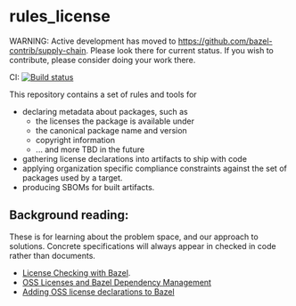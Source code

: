 # rules_license

WARNING: Active development has moved to https://github.com/bazel-contrib/supply-chain.  Please look there for current status. If you wish to contribute, please consider doing your work there.

CI: [![Build status](https://badge.buildkite.com/e12f23186aa579f1e20fcb612a22cd799239c3134bc38e1aff.svg)](https://buildkite.com/bazel/rules-license)

This repository contains a set of rules and tools for
- declaring metadata about packages, such as
  - the licenses the package is available under
  - the canonical package name and version
  - copyright information
  - ... and more TBD in the future
- gathering license declarations into artifacts to ship with code
- applying organization specific compliance constraints against the
  set of packages used by a target.
- producing SBOMs for built artifacts.



## Background reading:

These is for learning about the problem space, and our approach to solutions. Concrete specifications will always appear in checked in code rather than documents.
- [License Checking with Bazel](https://docs.google.com/document/d/1uwBuhAoBNrw8tmFs-NxlssI6VRolidGYdYqagLqHWt8/edit#).
- [OSS Licenses and Bazel Dependency Management](https://docs.google.com/document/d/1oY53dQ0pOPEbEvIvQ3TvHcFKClkimlF9AtN89EPiVJU/edit#)
- [Adding OSS license declarations to Bazel](https://docs.google.com/document/d/1XszGbpMYNHk_FGRxKJ9IXW10KxMPdQpF5wWbZFpA4C8/edit#heading=h.5mcn15i0e1ch)
